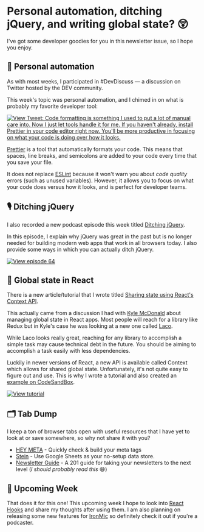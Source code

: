 # Personal automation, ditching jQuery, and writing global state? 😲

I've got some developer goodies for you in this newsletter issue, so I hope you enjoy.

## 💬 Personal automation

As with most weeks, I participated in #DevDiscuss — a discussion on Twitter hosted by the DEV community.

This week's topic was personal automation, and I chimed in on what is probably my favorite developer tool:

[![View Tweet: Code formatting is something I used to put a lot of manual care into. Now I just let tools handle it for me. If you haven't already, install Prettier in your code editor right now. You'll be more productive in focusing on what your code is doing over how it looks.](https://buttondown.s3.us-west-2.amazonaws.com/images/36c188f5-b0a3-42c6-9244-52bc7145f4bd.png)](https://twitter.com/sunnysinghio/status/1095507186694930432)

[Prettier](https://prettier.io/) is a tool that automatically formats your code. This means that spaces, line breaks, and semicolons are added to your code every time that you save your file.

It does not replace [ESLint](https://eslint.org/) because it won't warn you about *code quality* errors (such as unused variables). However, it allows you to focus on what your code does versus how it looks, and is perfect for developer teams.

## 🎙 Ditching jQuery

I also recorded a new podcast episode this week titled [Ditching jQuery](https://sunny.link/pod64).

In this episode, I explain why jQuery was great in the past but is no longer needed for building modern web apps that work in all browsers today. I also provide some ways in which you can actually ditch jQuery.

[![View episode 64](https://buttondown.s3.us-west-2.amazonaws.com/images/a3f8348d-4869-4f24-8366-433795ced1fa.png)](https://sunny.link/pod64)

## 📝 Global state in React

There is a new article/tutorial that I wrote titled [Sharing state using React's Context API](https://sunny.link/reactcontext).

This actually came from a discussion I had with [Kyle McDonald](https://twitter.com/designbykyle) about managing global state in React apps. Most people will reach for a library like Redux but in Kyle's case he was looking at a new one called [Laco](https://github.com/deamme/laco).

While Laco looks really great, reaching for any library to accomplish a simple task may cause technical debt in the future. You should be aiming to accomplish a task easily with less dependencies.

Luckily in newer versions of React, a new API is available called Context which allows for shared global state. Unfortunately, it's not quite easy to figure out and use. This is why I wrote a tutorial and also created an [example on CodeSandBox](https://codesandbox.io/s/kk3myozr5o).

[![View tutorial](https://buttondown.s3.us-west-2.amazonaws.com/images/a331c129-0d3e-478b-a1f1-48e190e71d62.png)](https://sunny.link/reactcontext)

## 🗂 Tab Dump

I keep a ton of browser tabs open with useful resources that I have yet to look at or save somewhere, so why not share it with you?

- [HEY META](https://www.heymeta.com/) - Quickly check & build your meta tags
- [Stein](https://steinhq.com/) - Use Google Sheets as your no-setup data store.
- [Newsletter Guide](https://newsletterguide.org/) - A 201 guide for taking your newsletters to the next level (*I should probably read this* 😅)

## 📅 Upcoming Week

That does it for this one! This upcoming week I hope to look into [React Hooks](https://reactjs.org/hooks) and share my thoughts after using them. I am also planning on releasing some new features for [IronMic](https://ironmic.fm) so definitely check it out if you're a podcaster.